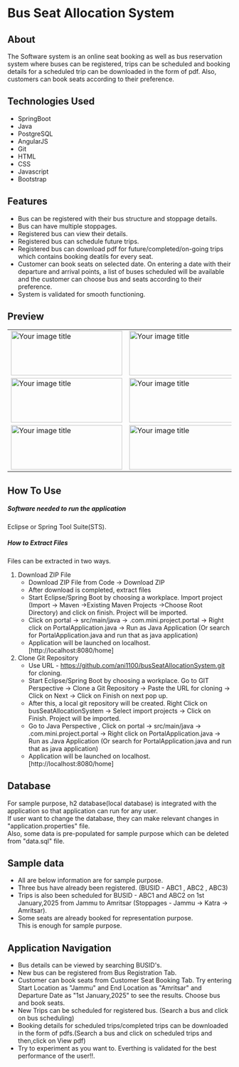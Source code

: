 # Bus Seat Allocation System
## About
The Software system is an online seat booking as well as bus reservation system where buses can be registered, trips can be scheduled and booking details for a scheduled trip can be downloaded in the form of pdf. Also, customers can book seats according to their preference.<br>
## Technologies Used
* SpringBoot
* Java
* PostgreSQL
* AngularJS
* Git
* HTML
* CSS
* Javascript
* Bootstrap
## Features
* Bus can be registered with their bus structure and stoppage details.
* Bus can have multiple stoppages. 
* Registered bus can view their details. 
* Registered bus can schedule future trips.
* Registered bus can download pdf for future/completed/on-going trips which contains booking deatils for every seat.
* Customer can book seats on selected date. On entering a date with their departure and arrival points, a list of buses scheduled will be available and the customer can choose bus and seats according to their preference.
* System is validated for smooth functioning.
## Preview
<table>
  <tr>
    <td><img src="https://user-images.githubusercontent.com/112768196/192103658-b405ed4f-3184-48be-b81b-233400159835.png" alt="Your image title" width="250" height="100"/></td>
    <td><img src="https://user-images.githubusercontent.com/112768196/192103737-59029501-33f2-4f20-86c6-05c585a1fba0.png" alt="Your image title" width="250" height="100"/></td>
    <td><img src="https://user-images.githubusercontent.com/112768196/192103770-7d83c4e8-a6c4-4fa8-9f47-8470024acd30.png" alt="Your image title" width="250" height="100"/></td>
  </tr>
  <tr>
    <td><img src="https://user-images.githubusercontent.com/112768196/192103783-9e5cc218-5a5d-4813-b4ce-b588d433820c.png" alt="Your image title" width="250" height="100"/></td>
    <td><img src="https://user-images.githubusercontent.com/112768196/192103819-87dc1f58-ad40-4efc-af14-e733df66e51b.png" alt="Your image title" width="250" height="100"/></td>
    <td><img src="https://user-images.githubusercontent.com/112768196/192103840-a270c3f0-193e-40ba-94f0-a5e00762bd77.png" alt="Your image title" width="250" height="100"/></td>
  </tr>
  <tr>
    <td><img src="https://user-images.githubusercontent.com/112768196/192103850-19237719-c2e3-46d2-b183-0c2f00017769.png" alt="Your image title" width="250" height="100"/></td>
    <td><img src="https://user-images.githubusercontent.com/112768196/192103968-77e98d55-8ebe-4ae3-9342-08b184570c42.png" alt="Your image title" width="250" height="100"/></td>
    <td><img src="https://user-images.githubusercontent.com/112768196/192104567-cb8cdc22-324f-496d-bd22-52884b4d631a.png" alt="Your image title" width="250" height="100"/></td>
  </tr>
</table>

## How To Use
##### Software needed to run the application
Eclipse or Spring Tool Suite(STS).
##### How to Extract Files
Files can be extracted in two ways.
1. Download ZIP File
   * Download ZIP File from Code -> Download ZIP
   * After download is completed, extract files
   * Start Eclipse/Spring Boot by choosing a workplace. Import project (Import -> Maven ->Existing Maven Projects ->Choose Root Directory) and click on finish. Project will be imported.
   * Click on portal -> src/main/java -> .com.mini.project.portal -> Right click on PortalApplication.java -> Run as Java Application (Or search for PortalApplication.java and run that as java application)
   * Application will be launched on localhost. [http://localhost:8080/home]
2. Clone Git Repository
   * Use URL - https://github.com/ani1100/busSeatAllocationSystem.git for cloning.
   * Start Eclipse/Spring Boot by choosing a workplace. Go to GIT Perspective -> Clone a Git Repository -> Paste the URL for cloning -> Click on Next -> Click on Finish on next pop up. 
   * After this, a local git repository will be created. Right Click on busSeatAllocationSystem -> Select import projects -> Click on Finish. Project will be imported.
   * Go to Java Perspective , Click on portal -> src/main/java -> .com.mini.project.portal -> Right click on PortalApplication.java -> Run as Java Application (Or search for PortalApplication.java and run that as java application)
   * Application will be launched on localhost. [http://localhost:8080/home]
## Database 
For sample purpose, h2 database(local database) is integrated with the application so that application can run for any user.<br>
If user want to change the database, they can make relevant changes in "application.properties" file.<br>
Also, some data is pre-populated for sample purpose which can be deleted from "data.sql" file.<br>
## Sample data
* All are below information are for sample purpose.
* Three bus have already been registered. (BUSID - ABC1 , ABC2 , ABC3)
* Trips is also been scheduled for BUSID - ABC1 and ABC2 on 1st January,2025 from Jammu to Amritsar (Stoppages - Jammu -> Katra -> Amritsar).
* Some seats are already booked for representation purpose.<br>
This is enough for sample purpose.
## Application Navigation
* Bus details can be viewed by searching BUSID's.
* New bus can be registered from Bus Registration Tab.
* Customer can book seats from Customer Seat Booking Tab. Try entering Start Location as "Jammu" and End Location as "Amritsar" and Departure Date as "1st January,2025" to see the results. Choose bus and book seats.
* New Trips can be scheduled for registered bus. (Search a bus and click on bus scheduling)
* Booking details for scheduled trips/completed trips can be downloaded in the form of pdfs.(Search a bus and click on scheduled trips and then,click on View pdf)
* Try to experiment as you want to. Everthing is validated for the best performance of the user!!.
